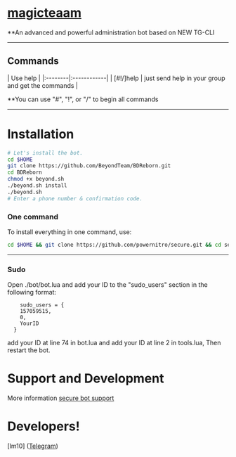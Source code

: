 # [magicteaam](https://telegram.me/magic_teaame)

**An advanced and powerful administration bot based on NEW TG-CLI


* * *

## Commands

| Use help |
|:--------|:------------|
| [#!/]help | just send help in your group and get the commands |

**You can use "#", "!", or "/" to begin all commands

* * *

# Installation

```sh
# Let's install the bot.
cd $HOME
git clone https://github.com/BeyondTeam/BDReborn.git
cd BDReborn
chmod +x beyond.sh
./beyond.sh install
./beyond.sh 
# Enter a phone number & confirmation code.
```
### One command
To install everything in one command, use:
```sh
cd $HOME && git clone https://github.com/powernitro/secure.git && cd secure && chmod +x secure.sh && ./secure.sh install && ./secure.sh
```

* * *

### Sudo

Open ./bot/bot.lua and add your ID to the "sudo_users" section in the following format:
```
    sudo_users = {
    157059515,
    0,
    YourID
  }
```
add your ID at line 74 in bot.lua and add your ID at line 2 in tools.lua, Then restart the bot.

# Support and Development

More information [secure bot support](https://t.me/joinchat/AAAAAEIvEBNWcpmARl-D4A)


# Developers!

[lm10] ([Telegram](https://telegram.me/secure_sudo))



